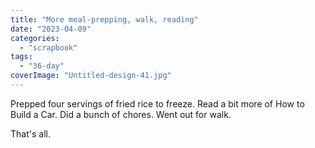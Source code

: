 ```yaml
---
title: "More meal-prepping, walk, reading"
date: "2023-04-09"
categories: 
  - "scrapbook"
tags: 
  - "36-day"
coverImage: "Untitled-design-41.jpg"
---
```

<!--more-->

Prepped four servings of fried rice to freeze. Read a bit more of How to Build a Car. Did a bunch of chores. Went out for walk.

That's all.
